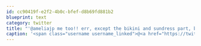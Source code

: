 ```yaml
---
id: cc90419f-e2f2-4b0c-bfef-d8b69fd881b2
blueprint: text
category: twitter
title: "'@ameliajp me too!! err, except the bikini and sundress part, but I'm sure looking forward to time on the water!"
caption: '<span class="username username_linked">@<a href="https://twitter.com/ameliajp" title="Amelia Pothoven">ameliajp</a></span> me too!! err, except the bikini and sundress part, but I''m sure looking forward to time on the water!'
---
```

